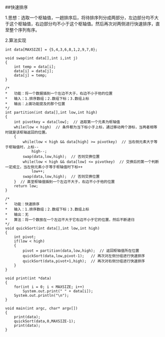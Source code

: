 ##快速排序

1.思想：选取一个枢轴值，一趟排序后，将待排序列分成两部分，左边部分均不大于这个枢轴值，右边部分均不小于这个枢轴值。然后再次对两侧进行快速排序，直至整个序列有序。

2.算法实现
    
    int data[MAXSIZE] = {5,4,3,6,8,1,2,9,7,0};  
      
    void swap(int data[],int i,int j)  
    {  
        int temp = data[i];  
        data[i] = data[j];  
        data[j] = temp;  
    }  
      
    /* 
    *   功能：将一个数据插到一个左边不大于，右边不小于他的位置 
    *   输入：1.排序数组；2.数组下标；3.数组上标 
    *   输出：上面功能提及的那个位置 
    */  
    int partition(int data[],int low,int high)  
    {  
        int pivotkey = data[low];  // 选取第一个元素为枢轴值  
        while(low < high)  // 条件都为当下标小于上标，通过移动两个游标，当两者相等时就是该枢轴返回的位置。  
        {  
            while(low < high && data[high] >= pivotkey)  // 当右侧元素大于等于枢轴值时，上标--  
                high--;  
            swap(data,low,high);  // 否则交换位置  
            while(low < high && data[low] <= pivotkey)  // 交换后的第一个判断一定成立，当左侧元素小于等于枢轴值时下标++  
                low++;  
            swap(data,low,high);  // 否则交换位置  
        }  // 直至枢轴值插到一个左边不大于，右边不小于他的位置  
        return low;  
    }  
      
    /* 
    *   功能：快速排序 
    *   输入：1.排序数组；2.数组下标；3.数组上标 
    *   输出：无 
    *   算法：将一个数放在一个左边不大于它右边不小于它的位置，然后不断递归 
    */  
    void quickSort(int data[],int low,int high)  
    {  
        int pivot;  
        if(low < high)  
        {  
            pivot = partition(data,low,high);  // 返回枢轴值所在位置  
            quickSort(data,low,pivot-1);   // 再次对左侧分组进行快速排序  
            quickSort(data,pivot+1,high);  // 再次对右侧分组进行快速排序  
        }  
    }     
      
    void print(int *data)  
    {  
        for(int i = 0; i < MAXSIZE; i++)  
            System.out.print(" " + data[i]);  
        System.out.println("\n");  
    }  
      
    void main(int argc, char* argv[])  
    {  
        print(data);  
        quickSort(data,0,MAXSIZE-1);      
        print(data);  
    }